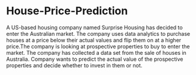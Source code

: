# House-Price-Prediction
A US-based housing company named Surprise Housing has decided to enter the Australian market. The company uses data analytics to purchase houses at a price below their actual values and flip them on at a higher price.The company is looking at prospective properties to buy to enter the market. The company has collected a data set from the sale of houses in Australia. Company wants to predict the actual value of the prospective properties and decide whether to invest in them or not.
